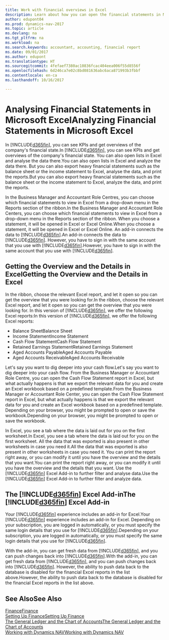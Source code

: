 ```yaml
---
title: Work with financial overviews in Excel
description: Learn about how you can open the financial statements in Microsoft Excel from Dynamics NAV for better analysis.
author: edupont04
ms.prod: dynamics-nav-2017
ms.topic: article
ms.devlang: na
ms.tgt_pltfrm: na
ms.workload: na
ms.search.keywords: accountant, accounting, financial report
ms.date: 09/01/2017
ms.author: edupont
ms.translationtype: HT
ms.sourcegitcommit: 4fefaef7380ac10836fcac404eea006f55d8556f
ms.openlocfilehash: 6d246ca7e02c8bd081636abc6aca871993b3fbbf
ms.contentlocale: en-ca
ms.lasthandoff: 10/16/2017

---
```

# <a name="analyzing-financial-statements-in-microsoft-excel"></a><span data-ttu-id="f03b5-103">Analysing Financial Statements in Microsoft Excel</span><span class="sxs-lookup"><span data-stu-id="f03b5-103">Analyzing Financial Statements in Microsoft Excel</span></span>
<span data-ttu-id="f03b5-104">In [!INCLUDE[d365fin](includes/d365fin_md.md)], you can see KPIs and get overviews of the company's financial state.</span><span class="sxs-lookup"><span data-stu-id="f03b5-104">In [!INCLUDE[d365fin](includes/d365fin_md.md)], you can see KPIs and get overviews of the company's financial state.</span></span> <span data-ttu-id="f03b5-105">You can also open lists in Excel and analyse the data there.</span><span class="sxs-lookup"><span data-stu-id="f03b5-105">You can also open lists in Excel and analyze the data there.</span></span> <span data-ttu-id="f03b5-106">But you can also export heavy financial statements such as the balance sheet or the income statement to Excel, analyse the data, and print the reports.</span><span class="sxs-lookup"><span data-stu-id="f03b5-106">But you can also export heavy financial statements such as the balance sheet or the income statement to Excel, analyze the data, and print the reports.</span></span>  

<span data-ttu-id="f03b5-107">In the Business Manager and Accountant Role Centres, you can choose which financial statements to view in Excel from a drop-down menu in the Reports section of the ribbon.</span><span class="sxs-lookup"><span data-stu-id="f03b5-107">In the Business Manager and Accountant Role Centers, you can choose which financial statements to view in Excel from a drop-down menu in the Reports section of the ribbon.</span></span> <span data-ttu-id="f03b5-108">When you choose a statement, it will be opened in Excel or Excel Online.</span><span class="sxs-lookup"><span data-stu-id="f03b5-108">When you choose a statement, it will be opened in Excel or Excel Online.</span></span> <span data-ttu-id="f03b5-109">An add-in connects the data to [!INCLUDE[d365fin](includes/d365fin_md.md)].</span><span class="sxs-lookup"><span data-stu-id="f03b5-109">An add-in connects the data to [!INCLUDE[d365fin](includes/d365fin_md.md)].</span></span> <span data-ttu-id="f03b5-110">However, you have to sign in with the same account that you use with [!INCLUDE[d365fin](includes/d365fin_md.md)].</span><span class="sxs-lookup"><span data-stu-id="f03b5-110">However, you have to sign in with the same account that you use with [!INCLUDE[d365fin](includes/d365fin_md.md)].</span></span>  

## <a name="getting-the-overview-and-the-details-in-excel"></a><span data-ttu-id="f03b5-111">Getting the Overview and the Details in Excel</span><span class="sxs-lookup"><span data-stu-id="f03b5-111">Getting the Overview and the Details in Excel</span></span>
<span data-ttu-id="f03b5-112">In the ribbon, choose the relevant Excel report, and let it open so you can get the overview that you were looking for.</span><span class="sxs-lookup"><span data-stu-id="f03b5-112">In the ribbon, choose the relevant Excel report, and let it open so you can get the overview that you were looking for.</span></span> <span data-ttu-id="f03b5-113">In this version of [!INCLUDE[d365fin](includes/d365fin_md.md)], we offer the following Excel reports:</span><span class="sxs-lookup"><span data-stu-id="f03b5-113">In this version of [!INCLUDE[d365fin](includes/d365fin_md.md)], we offer the following Excel reports:</span></span>

- <span data-ttu-id="f03b5-114">Balance Sheet</span><span class="sxs-lookup"><span data-stu-id="f03b5-114">Balance Sheet</span></span>  
- <span data-ttu-id="f03b5-115">Income Statement</span><span class="sxs-lookup"><span data-stu-id="f03b5-115">Income Statement</span></span>  
- <span data-ttu-id="f03b5-116">Cash Flow Statement</span><span class="sxs-lookup"><span data-stu-id="f03b5-116">Cash Flow Statement</span></span>  
- <span data-ttu-id="f03b5-117">Retained Earnings Statement</span><span class="sxs-lookup"><span data-stu-id="f03b5-117">Retained Earnings Statement</span></span>  
- <span data-ttu-id="f03b5-118">Aged Accounts Payable</span><span class="sxs-lookup"><span data-stu-id="f03b5-118">Aged Accounts Payable</span></span>  
- <span data-ttu-id="f03b5-119">Aged Accounts Receivable</span><span class="sxs-lookup"><span data-stu-id="f03b5-119">Aged Accounts Receivable</span></span>  

<span data-ttu-id="f03b5-120">Let's say you want to dig deeper into your cash flow.</span><span class="sxs-lookup"><span data-stu-id="f03b5-120">Let's say you want to dig deeper into your cash flow.</span></span> <span data-ttu-id="f03b5-121">From the Business Manager or Accountant Role Centre, you can open the Cash Flow Statement report in Excel, but what actually happens is that we export the relevant data for you and create an Excel workbook based on a predefined template.</span><span class="sxs-lookup"><span data-stu-id="f03b5-121">From the Business Manager or Accountant Role Center, you can open the Cash Flow Statement report in Excel, but what actually happens is that we export the relevant data for you and create an Excel workbook based on a predefined template.</span></span> <span data-ttu-id="f03b5-122">Depending on your browser, you might be prompted to open or save the workbook.</span><span class="sxs-lookup"><span data-stu-id="f03b5-122">Depending on your browser, you might be prompted to open or save the workbook.</span></span>  

<span data-ttu-id="f03b5-123">In Excel, you see a tab where the data is laid out for you on the first worksheet.</span><span class="sxs-lookup"><span data-stu-id="f03b5-123">In Excel, you see a tab where the data is laid out for you on the first worksheet.</span></span> <span data-ttu-id="f03b5-124">All the data that was exported is also present in other worksheets in case you need it.</span><span class="sxs-lookup"><span data-stu-id="f03b5-124">All the data that was exported is also present in other worksheets in case you need it.</span></span> <span data-ttu-id="f03b5-125">You can print the report right away, or you can modify it until you have the overview and the details that you want.</span><span class="sxs-lookup"><span data-stu-id="f03b5-125">You can print the report right away, or you can modify it until you have the overview and the details that you want.</span></span> <span data-ttu-id="f03b5-126">Use the [!INCLUDE[d365fin](includes/d365fin_md.md)] Excel Add-in to further filter and analyse data.</span><span class="sxs-lookup"><span data-stu-id="f03b5-126">Use the [!INCLUDE[d365fin](includes/d365fin_md.md)] Excel Add-in to further filter and analyze data.</span></span>  

## <a name="the-included365finincludesd365finmdmd-excel-add-in"></a><span data-ttu-id="f03b5-127">The [!INCLUDE[d365fin](includes/d365fin_md.md)] Excel Add-in</span><span class="sxs-lookup"><span data-stu-id="f03b5-127">The [!INCLUDE[d365fin](includes/d365fin_md.md)] Excel Add-in</span></span>
<span data-ttu-id="f03b5-128">Your [!INCLUDE[d365fin](includes/d365fin_md.md)] experience includes an add-in for Excel.</span><span class="sxs-lookup"><span data-stu-id="f03b5-128">Your [!INCLUDE[d365fin](includes/d365fin_md.md)] experience includes an add-in for Excel.</span></span> <span data-ttu-id="f03b5-129">Depending on your subscription, you are logged in automatically, or you must specify the same login details that you use for [!INCLUDE[d365fin](includes/d365fin_md.md)].</span><span class="sxs-lookup"><span data-stu-id="f03b5-129">Depending on your subscription, you are logged in automatically, or you must specify the same login details that you use for [!INCLUDE[d365fin](includes/d365fin_md.md)].</span></span>  

<span data-ttu-id="f03b5-130">With the add-in, you can get fresh data from [!INCLUDE[d365fin](includes/d365fin_md.md)], and you can push changes back into [!INCLUDE[d365fin](includes/d365fin_md.md)].</span><span class="sxs-lookup"><span data-stu-id="f03b5-130">With the add-in, you can get fresh data from [!INCLUDE[d365fin](includes/d365fin_md.md)], and you can push changes back into [!INCLUDE[d365fin](includes/d365fin_md.md)].</span></span> <span data-ttu-id="f03b5-131">However, the ability to push data back to the database is disabled for the financial Excel reports in the list above.</span><span class="sxs-lookup"><span data-stu-id="f03b5-131">However, the ability to push data back to the database is disabled for the financial Excel reports in the list above.</span></span>  

## <a name="see-also"></a><span data-ttu-id="f03b5-132">See Also</span><span class="sxs-lookup"><span data-stu-id="f03b5-132">See Also</span></span>
[<span data-ttu-id="f03b5-133">Finance</span><span class="sxs-lookup"><span data-stu-id="f03b5-133">Finance</span></span>](finance.md)  
[<span data-ttu-id="f03b5-134">Setting Up Finance</span><span class="sxs-lookup"><span data-stu-id="f03b5-134">Setting Up Finance</span></span>](finance-setup-finance.md)  
[<span data-ttu-id="f03b5-135">The General Ledger and the Chart of Accounts</span><span class="sxs-lookup"><span data-stu-id="f03b5-135">The General Ledger and the Chart of Accounts</span></span>](finance-general-ledger.md)  
[<span data-ttu-id="f03b5-136">Working with Dynamics NAV</span><span class="sxs-lookup"><span data-stu-id="f03b5-136">Working with Dynamics NAV</span></span>](ui-work-product.md)  

